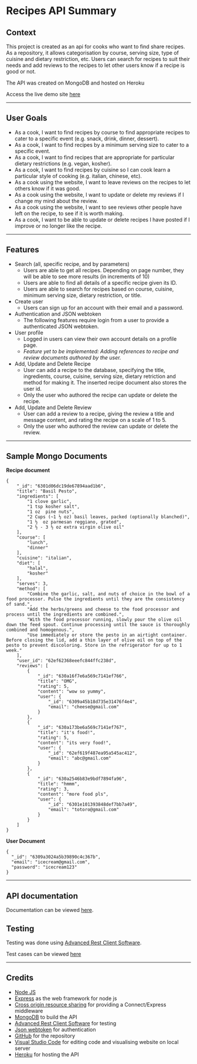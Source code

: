 # Recipes API Summary
## Context 

This project is created as an api for cooks who want to find share recipes. As a repository, it allows categorisation by course, serving size, type of cuisine and dietary restriction, etc. Users can search for recipes to suit their needs and add reviews to the recipes to let other users know if a recipe is good or not. 

The API was created on MongoDB and hosted on Heroku

Access the live demo site [here](https://tgcrecipeapi.herokuapp.com/)  

---

## User Goals
* As a cook, I want to find recipes by course to find appropriate recipes to cater to a specific event (e.g. snack, drink, dinner, dessert).
* As a cook, I want to find recipes by a minimum serving size to cater to a specific event.
* As a cook, I want to find recipes that are appropriate for particular dietary restrictions (e.g. vegan, kosher).
* As a cook, I want to find recipes by cuisine so I can cook learn a particular style of cooking (e.g. italian, chinese, etc).
* As a cook using the website, I want to leave reviews on the recipes to let others know if it was good.
* As a cook using the website, I want to update or delete my reviews if I change my mind about the review.
* As a cook using the website, I want to see reviews other people have left on the recipe, to see if it is worth making.
* As a cook, I want to be able to update or delete recipes I have posted if I improve or no longer like the recipe. 

---

## Features
- Search (all, specific recipe, and by parameters)
    - Users are able to get all recipes. Depending on page number, they will be able to see more results (in increments of 10)
    - Users are able to find all details of a specific recipe given its ID.
    - Users are able to search for recipes based on course, cuisine, minimum serving size, dietary restriction, or title.
- Create user 
    - Users can sign up for an account with their email and a password.
- Authentication and JSON webtoken
    - The following features require login from a user to provide a authenticated JSON webtoken.
-  User profile
    - Logged in users can view their own account details on a profile page. 
    - *Feature yet to be implemented: Adding references to recipe and review documents authored by the user.*
- Add, Update and Delete Recipe 
    - User can add a recipe to the database, specifying the title, ingredients, course, cuisine, serving size, dietary retriction and method for making it. The inserted recipe document also stores the user id. 
    - Only the user who authored the recipe can update or delete the recipe.
- Add, Update and Delete Review
    - User can add a review to a recipe, giving the review a title and message content, and rating the recipe on a scale of 1 to 5.
    - Only the user who authored the review can update or delete the review.

---

## Sample Mongo Documents
 **Recipe document**
```
{
    "_id": "6301d06dc19de67894aad1b6",
    "title": "Basil Pesto",
    "ingredients": [
        "1 clove garlic",
        "1 tsp kosher salt",
        "1 oz  pine nuts",
        "2 Cups (~1 ½ oz) basil leaves, packed (optionally blanched)",
        "1 ½  oz parmesan reggiano, grated",
        "2 ½ - 3 ½ oz extra virgin olive oil"
    ],
    "course": [
        "lunch",
        "dinner"
    ],
    "cuisine": "italian",
    "diet": [
        "halal",
        "kosher"
    ],
    "serves": 3,
    "method": [
        "Combine the garlic, salt, and nuts of choice in the bowl of a food processor. Pulse the ingredients until they are the consistency of sand.",
        "Add the herbs/greens and cheese to the food processor and process until the ingredients are combined.",
        "With the food processor running, slowly pour the olive oil down the feed spout. Continue processing until the sauce is thoroughly combined and homogenous.",
        "Use immediately or store the pesto in an airtight container. Before closing the lid, add a thin layer of olive oil on top of the pesto to prevent discoloring. Store in the refrigerator for up to 1 week."
    ],
    "user_id": "62ef62368eeefc844ffc238d",
    "reviews": [
        {
            "_id": "630a16f7e6a569c7141ef766",
            "title": "OMG",
            "rating": 5,
            "content": "wow so yummy",
            "user": {
                "_id": "6309a45b18d735e31476f4e4",
                "email": "cheese@gmail.com"
            }
        },
        {
            "_id": "630a173be6a569c7141ef767",
            "title": "it's food!",
            "rating": 5,
            "content": "its very food!",
            "user": {
                "_id": "62ef619f487ea95a545ac412",
                "email": "abc@gmail.com"
            }
        },
        {
            "_id": "630a2546b83e9bdf7894fa96",
            "title": "hmmm",
            "rating": 3,
            "content": "more food pls",
            "user": {
                "_id": "6301e101393848def7bb7a49",
                "email": "totoro@gmail.com"
            }
        }
    ]
}
```
**User Document**
```
{
  "_id": "6309a3024a5b39890c4c367b",
  "email": "icecream@gmail.com",
  "password": "icecream123"
}
```
---

## API documentation
Documentation can be viewed [here](https://github.com/clyerica/tgc-project2-restfulapi/blob/main/readme%20pdfs/API%20Documentation%20-%20tgcrecipeapi.pdf).

## Testing
Testing was done using [Advanced Rest Client Software](https://install.advancedrestclient.com/install).

Test cases can be viewed [here](https://github.com/clyerica/tgc-project2-restfulapi/blob/main/readme%20pdfs/API%20Test%20Cases%20-%20tgcrecipeapi.pdf)

---

## Credits 
* [Node JS](https://nodejs.org/en/)
* [Express](https://expressjs.com) as the web framework for node js
* [Cross origin resource sharing](https://www.npmjs.com/package/cors) for providing a Connect/Express middleware 
* [MongoDB](https://www.mongodb.com) to build the API
* [Advanced Rest Client Software](https://install.advancedrestclient.com/install) for testing
* [Json webtoken](https://www.npmjs.com/package/jsonwebtoken) for authentication 
* [GitHub](http://github.com) for the repository
* [Visual Studio Code](https://code.visualstudio.com/) for editing code and visualising website on local server
* [Heroku](https://www.heroku.com/) for hosting the API
